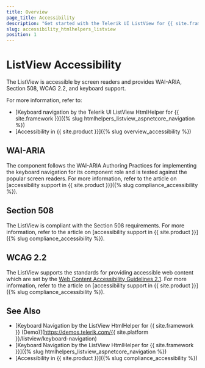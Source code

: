 ```yaml
---
title: Overview
page_title: Accessibility
description: "Get started with the Telerik UI ListView for {{ site.framework }} and learn about its accessibility support for WAI-ARIA, Section 508, and WCAG 2.2."
slug: accessibility_htmlhelpers_listview
position: 1
---
```


# ListView Accessibility

The ListView is accessible by screen readers and provides WAI-ARIA, Section 508, WCAG 2.2, and keyboard support.

For more information, refer to:
* [Keyboard navigation by the Telerik UI ListView HtmlHelper for {{ site.framework }}]({% slug htmlhelpers_listview_aspnetcore_navigation %})
* [Accessibility in {{ site.product }}]({% slug overview_accessibility %})

## WAI-ARIA

The component follows the WAI-ARIA Authoring Practices for implementing the keyboard navigation for its component role and is tested against the popular screen readers. For more information, refer to the article on [accessibility support in {{ site.product }}]({% slug compliance_accessibility %}).

## Section 508

The ListView is compliant with the Section 508 requirements. For more information, refer to the article on [accessibility support in {{ site.product }}]({% slug compliance_accessibility %}).

## WCAG 2.2

The ListView supports the standards for providing accessible web content which are set by the [Web Content Accessibility Guidelines 2.1](https://www.w3.org/TR/WCAG/). For more information, refer to the article on [accessibility support in {{ site.product }}]({% slug compliance_accessibility %}).

## See Also

* [Keyboard Navigation by the ListView HtmlHelper for {{ site.framework }} (Demo)](https://demos.telerik.com/{{ site.platform }}/listview/keyboard-navigation)
* [Keyboard Navigation by the ListView HtmlHelper for {{ site.framework }}]({% slug htmlhelpers_listview_aspnetcore_navigation %})
* [Accessibility in {{ site.product }}]({% slug compliance_accessibility %})
